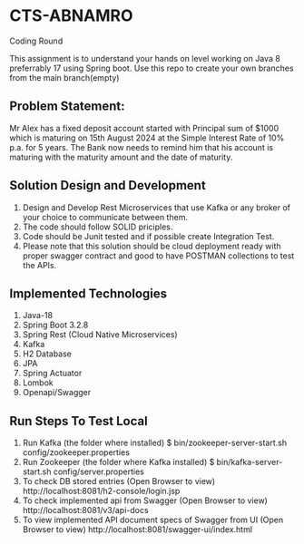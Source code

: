 # CTS-ABNAMRO
Coding Round

This assignment is to understand your hands on level working on Java 8 preferrably 17 using Spring boot. 
Use this repo to create your own branches from the main branch(empty)

## Problem Statement:
Mr Alex has a fixed deposit account started with Principal sum of $1000 which is maturing on 15th August 2024 at the Simple Interest Rate of 10% p.a. for 5 years.
The Bank now needs to remind him that his account is maturing with the maturity amount and the date of maturity.


## Solution Design and Development
1. Design and Develop Rest Microservices that use Kafka or any broker of your choice to communicate between them.
2. The code should follow SOLID priciples.
3. Code should be Junit tested and if possible create Integration Test.
4. Please note that this solution should be cloud deployment ready with proper swagger contract and good to have POSTMAN collections to test the APIs.


## Implemented Technologies
1. Java-18
2. Spring Boot 3.2.8
3. Spring Rest (Cloud Native Microservices)
4. Kafka
5. H2 Database
6. JPA
7. Spring Actuator
8. Lombok
9. Openapi/Swagger

## Run Steps To Test Local

1) Run Kafka (the folder where installed)
  $ bin/zookeeper-server-start.sh config/zookeeper.properties
2) Run Zookeeper (the folder where Kafka installed)
  $ bin/kafka-server-start.sh config/server.properties
3) To check DB stored entries (Open Browser to view)
   http://localhost:8081/h2-console/login.jsp
4) To check implemented api from Swagger (Open Browser to view)
   http://localhost:8081/v3/api-docs
5) To view implemented API document specs of Swagger from UI (Open Browser to view)
   http://localhost:8081/swagger-ui/index.html   

   
   
